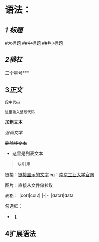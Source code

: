 # 语法：

## ***1 标题***
#大标题
 ##中标题
 ###小标题
 ## ***2横杠***
 三个星号***
 ## 3***正文***
 `段中代码`
 
 ```可以在这里输入代码使用的语言
这里输入整段代码
```

**加粗文本**

*强调文本*

~~删除线文本~~

 - 这里是列表文本

> 块引用

链接：[链接显示的文字](链接的地址)
eg：[南京工业大学官网](https://www.njtech.edu.cn/)

图片：直接从文件储拉取


表格：
|col1|col2|
|-|-|
|data1|data

勾选框：

 - 【
## 4扩展语法





 



<!--stackedit_data:
eyJoaXN0b3J5IjpbLTE1MTkxMTYwMjYsLTE2ODY1Mjc2NjJdfQ
==
-->